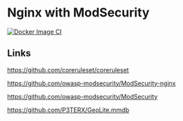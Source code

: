 # Nginx with ModSecurity

[![Docker Image CI](https://github.com/meirdev/nginx-modsecurity/actions/workflows/docker-push.yml/badge.svg)](https://github.com/meirdev/nginx-modsecurity/actions/workflows/docker-push.yml)

## Links

https://github.com/coreruleset/coreruleset

https://github.com/owasp-modsecurity/ModSecurity-nginx

https://github.com/owasp-modsecurity/ModSecurity

https://github.com/P3TERX/GeoLite.mmdb
